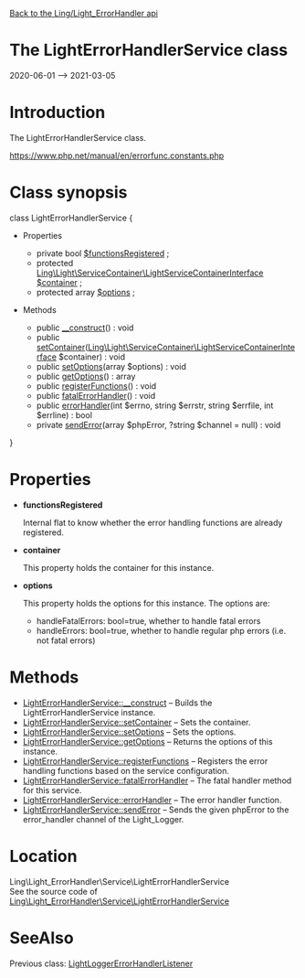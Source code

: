 [Back to the Ling/Light_ErrorHandler api](https://github.com/lingtalfi/Light_ErrorHandler/blob/master/doc/api/Ling/Light_ErrorHandler.md)



The LightErrorHandlerService class
================
2020-06-01 --> 2021-03-05






Introduction
============

The LightErrorHandlerService class.


https://www.php.net/manual/en/errorfunc.constants.php



Class synopsis
==============


class <span class="pl-k">LightErrorHandlerService</span>  {

- Properties
    - private bool [$functionsRegistered](#property-functionsRegistered) ;
    - protected [Ling\Light\ServiceContainer\LightServiceContainerInterface](https://github.com/lingtalfi/Light/blob/master/doc/api/Ling/Light/ServiceContainer/LightServiceContainerInterface.md) [$container](#property-container) ;
    - protected array [$options](#property-options) ;

- Methods
    - public [__construct](https://github.com/lingtalfi/Light_ErrorHandler/blob/master/doc/api/Ling/Light_ErrorHandler/Service/LightErrorHandlerService/__construct.md)() : void
    - public [setContainer](https://github.com/lingtalfi/Light_ErrorHandler/blob/master/doc/api/Ling/Light_ErrorHandler/Service/LightErrorHandlerService/setContainer.md)([Ling\Light\ServiceContainer\LightServiceContainerInterface](https://github.com/lingtalfi/Light/blob/master/doc/api/Ling/Light/ServiceContainer/LightServiceContainerInterface.md) $container) : void
    - public [setOptions](https://github.com/lingtalfi/Light_ErrorHandler/blob/master/doc/api/Ling/Light_ErrorHandler/Service/LightErrorHandlerService/setOptions.md)(array $options) : void
    - public [getOptions](https://github.com/lingtalfi/Light_ErrorHandler/blob/master/doc/api/Ling/Light_ErrorHandler/Service/LightErrorHandlerService/getOptions.md)() : array
    - public [registerFunctions](https://github.com/lingtalfi/Light_ErrorHandler/blob/master/doc/api/Ling/Light_ErrorHandler/Service/LightErrorHandlerService/registerFunctions.md)() : void
    - public [fatalErrorHandler](https://github.com/lingtalfi/Light_ErrorHandler/blob/master/doc/api/Ling/Light_ErrorHandler/Service/LightErrorHandlerService/fatalErrorHandler.md)() : void
    - public [errorHandler](https://github.com/lingtalfi/Light_ErrorHandler/blob/master/doc/api/Ling/Light_ErrorHandler/Service/LightErrorHandlerService/errorHandler.md)(int $errno, string $errstr, string $errfile, int $errline) : bool
    - private [sendError](https://github.com/lingtalfi/Light_ErrorHandler/blob/master/doc/api/Ling/Light_ErrorHandler/Service/LightErrorHandlerService/sendError.md)(array $phpError, ?string $channel = null) : void

}




Properties
=============

- <span id="property-functionsRegistered"><b>functionsRegistered</b></span>

    Internal flat to know whether the error handling functions are already registered.
    
    

- <span id="property-container"><b>container</b></span>

    This property holds the container for this instance.
    
    

- <span id="property-options"><b>options</b></span>

    This property holds the options for this instance.
    The options are:
    
    - handleFatalErrors: bool=true, whether to handle fatal errors
    - handleErrors: bool=true, whether to handle regular php errors (i.e. not fatal errors)
    
    



Methods
==============

- [LightErrorHandlerService::__construct](https://github.com/lingtalfi/Light_ErrorHandler/blob/master/doc/api/Ling/Light_ErrorHandler/Service/LightErrorHandlerService/__construct.md) &ndash; Builds the LightErrorHandlerService instance.
- [LightErrorHandlerService::setContainer](https://github.com/lingtalfi/Light_ErrorHandler/blob/master/doc/api/Ling/Light_ErrorHandler/Service/LightErrorHandlerService/setContainer.md) &ndash; Sets the container.
- [LightErrorHandlerService::setOptions](https://github.com/lingtalfi/Light_ErrorHandler/blob/master/doc/api/Ling/Light_ErrorHandler/Service/LightErrorHandlerService/setOptions.md) &ndash; Sets the options.
- [LightErrorHandlerService::getOptions](https://github.com/lingtalfi/Light_ErrorHandler/blob/master/doc/api/Ling/Light_ErrorHandler/Service/LightErrorHandlerService/getOptions.md) &ndash; Returns the options of this instance.
- [LightErrorHandlerService::registerFunctions](https://github.com/lingtalfi/Light_ErrorHandler/blob/master/doc/api/Ling/Light_ErrorHandler/Service/LightErrorHandlerService/registerFunctions.md) &ndash; Registers the error handling functions based on the service configuration.
- [LightErrorHandlerService::fatalErrorHandler](https://github.com/lingtalfi/Light_ErrorHandler/blob/master/doc/api/Ling/Light_ErrorHandler/Service/LightErrorHandlerService/fatalErrorHandler.md) &ndash; The fatal handler method for this service.
- [LightErrorHandlerService::errorHandler](https://github.com/lingtalfi/Light_ErrorHandler/blob/master/doc/api/Ling/Light_ErrorHandler/Service/LightErrorHandlerService/errorHandler.md) &ndash; The error handler function.
- [LightErrorHandlerService::sendError](https://github.com/lingtalfi/Light_ErrorHandler/blob/master/doc/api/Ling/Light_ErrorHandler/Service/LightErrorHandlerService/sendError.md) &ndash; Sends the given phpError to the error_handler channel of the Light_Logger.





Location
=============
Ling\Light_ErrorHandler\Service\LightErrorHandlerService<br>
See the source code of [Ling\Light_ErrorHandler\Service\LightErrorHandlerService](https://github.com/lingtalfi/Light_ErrorHandler/blob/master/Service/LightErrorHandlerService.php)



SeeAlso
==============
Previous class: [LightLoggerErrorHandlerListener](https://github.com/lingtalfi/Light_ErrorHandler/blob/master/doc/api/Ling/Light_ErrorHandler/Light_Logger/LightLoggerErrorHandlerListener.md)<br>
